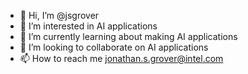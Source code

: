 - 👋 Hi, I’m @jsgrover
- 👀 I’m interested in AI applications
- 🌱 I’m currently learning about making AI applications
- 💞️ I’m looking to collaborate on AI applications
- 📫 How to reach me jonathan.s.grover@intel.com

<!---
jsgrover/jsgrover is a ✨ special ✨ repository because its `README.md` (this file) appears on your GitHub profile.
You can click the Preview link to take a look at your changes.
--->
